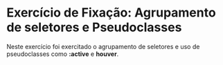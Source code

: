 # Exercício de Fixação: Agrupamento de seletores e Pseudoclasses

Neste exercício foi exercitado o agrupamento de seletores e uso de pseudoclasses como **:active** e **houver**.